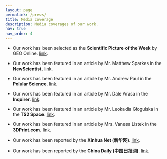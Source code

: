 ```yaml
---
layout: page
permalink: /press/
title: Media coverage
description: Media coverages of our work.
nav: true
nav_order: 4
---
```


- Our work has been selected as the **Scientific Picture of the Week** by GEO Online. [link](https://www.geo.de/wissen/forschung-und-technik/blick-in-die-wissenschaft--geo-bild-der-woche--33719978.html).

- Our work has been featured in an article by Mr. Matthew Sparkes in the **NewScientist**. [link](https://www.newscientist.com/article/2406168-robotic-mouse-with-flexible-spine-moves-with-greater-speed-and-agility/).

- Our work has been featured in an article by Mr. Andrew Paul in the **Polular Science**. [link](https://www.popsci.com/technology/mouse-robot-backbone/).

- Our work has been featured in an article by Mr. Dale Arasa in the **Inquirer**. [link](https://technology.inquirer.net/130369/robot-spine).

- Our work has been featured in an article by Mr. Leokadia Głogulska in the **TS2 Space**. [link](https://ts2.space/en/meet-nermo-the-spine-tingling-leap-in-robotic-agility/#gsc.tab=0).

- Our work has been featured in an article by Mrs. Vanesa Listek in the **3DPrint.com**. [link](https://3dprint.com/305676/how-a-3d-printed-mouse-robot-named-nermo-could-change-the-game-of-robotics/).

- Our work has been reported by the **Xinhua Net (新华网)**. [link](https://english.news.cn/20231207/1f4abfbd32e140e48e0c8df14dab8af0/c.html).

- Our work has been reported by the **China Daily (中国日报网)**. [link](https://www.chinadaily.com.cn/a/202312/08/WS65728246a31090682a5f221a.html).